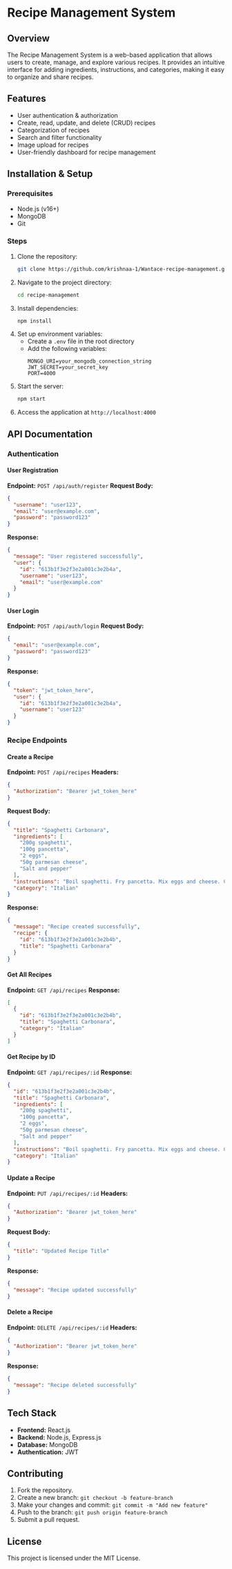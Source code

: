 # Recipe Management System

## Overview
The Recipe Management System is a web-based application that allows users to create, manage, and explore various recipes. It provides an intuitive interface for adding ingredients, instructions, and categories, making it easy to organize and share recipes.

## Features
- User authentication & authorization
- Create, read, update, and delete (CRUD) recipes
- Categorization of recipes
- Search and filter functionality
- Image upload for recipes
- User-friendly dashboard for recipe management

## Installation & Setup

### Prerequisites
- Node.js (v16+)
- MongoDB
- Git

### Steps
1. Clone the repository:
   ```sh
   git clone https://github.com/krishnaa-1/Wantace-recipe-management.git
   ```
2. Navigate to the project directory:
   ```sh
   cd recipe-management
   ```
3. Install dependencies:
   ```sh
   npm install
   ```
4. Set up environment variables:
   - Create a `.env` file in the root directory
   - Add the following variables:
     ```env
     MONGO_URI=your_mongodb_connection_string
     JWT_SECRET=your_secret_key
     PORT=4000
     ```
5. Start the server:
   ```sh
   npm start
   ```
6. Access the application at `http://localhost:4000`

## API Documentation

### Authentication
#### User Registration
**Endpoint:** `POST /api/auth/register`
**Request Body:**
```json
{
  "username": "user123",
  "email": "user@example.com",
  "password": "password123"
}
```
**Response:**
```json
{
  "message": "User registered successfully",
  "user": {
    "id": "613b1f3e2f3e2a001c3e2b4a",
    "username": "user123",
    "email": "user@example.com"
  }
}
```

#### User Login
**Endpoint:** `POST /api/auth/login`
**Request Body:**
```json
{
  "email": "user@example.com",
  "password": "password123"
}
```
**Response:**
```json
{
  "token": "jwt_token_here",
  "user": {
    "id": "613b1f3e2f3e2a001c3e2b4a",
    "username": "user123"
  }
}
```

### Recipe Endpoints
#### Create a Recipe
**Endpoint:** `POST /api/recipes`
**Headers:**
```json
{
  "Authorization": "Bearer jwt_token_here"
}
```
**Request Body:**
```json
{
  "title": "Spaghetti Carbonara",
  "ingredients": [
    "200g spaghetti",
    "100g pancetta",
    "2 eggs",
    "50g parmesan cheese",
    "Salt and pepper"
  ],
  "instructions": "Boil spaghetti. Fry pancetta. Mix eggs and cheese. Combine all together.",
  "category": "Italian"
}
```
**Response:**
```json
{
  "message": "Recipe created successfully",
  "recipe": {
    "id": "613b1f3e2f3e2a001c3e2b4b",
    "title": "Spaghetti Carbonara"
  }
}
```

#### Get All Recipes
**Endpoint:** `GET /api/recipes`
**Response:**
```json
[
  {
    "id": "613b1f3e2f3e2a001c3e2b4b",
    "title": "Spaghetti Carbonara",
    "category": "Italian"
  }
]
```

#### Get Recipe by ID
**Endpoint:** `GET /api/recipes/:id`
**Response:**
```json
{
  "id": "613b1f3e2f3e2a001c3e2b4b",
  "title": "Spaghetti Carbonara",
  "ingredients": [
    "200g spaghetti",
    "100g pancetta",
    "2 eggs",
    "50g parmesan cheese",
    "Salt and pepper"
  ],
  "instructions": "Boil spaghetti. Fry pancetta. Mix eggs and cheese. Combine all together.",
  "category": "Italian"
}
```

#### Update a Recipe
**Endpoint:** `PUT /api/recipes/:id`
**Headers:**
```json
{
  "Authorization": "Bearer jwt_token_here"
}
```
**Request Body:**
```json
{
  "title": "Updated Recipe Title"
}
```
**Response:**
```json
{
  "message": "Recipe updated successfully"
}
```

#### Delete a Recipe
**Endpoint:** `DELETE /api/recipes/:id`
**Headers:**
```json
{
  "Authorization": "Bearer jwt_token_here"
}
```
**Response:**
```json
{
  "message": "Recipe deleted successfully"
}
```

## Tech Stack
- **Frontend:** React.js
- **Backend:** Node.js, Express.js
- **Database:** MongoDB
- **Authentication:** JWT

## Contributing
1. Fork the repository.
2. Create a new branch: `git checkout -b feature-branch`
3. Make your changes and commit: `git commit -m "Add new feature"`
4. Push to the branch: `git push origin feature-branch`
5. Submit a pull request.

## License
This project is licensed under the MIT License.

